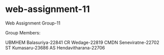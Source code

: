 # web-assignment-11

Web Assignment Group-11

Group Members:

UBMHEM Balasuriya-22841
CR Wedage-22819
CMDN Seneviratne-22702
ST Kumasaru-23686
AS Hendavitharana-22706
